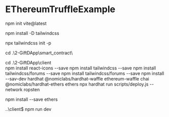 # EThereumTruffleExample

npm init vite@latest

npm install -D tailwindcss

npx tailwindcss init -p

cd .\2-GiftDApp\smart_contract\



cd .\2-GiftDApp\client\
npm install react-icons --save
npm install tailwindcss --save
npm install tailwindcss/forums --save
npm install tailwindcss/forums --save
npm install --sav-dev hardhat @nomiclabs/hardhat-waffle ethereum-waffle chai @nomiclabs/hardhat-ethers ethers
npx hardhat run scripts/deploy.js --network ropsten


npm install --save ethers

..\client$ npm run dev
